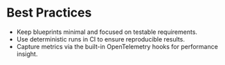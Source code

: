 # Best Practices

- Keep blueprints minimal and focused on testable requirements.
- Use deterministic runs in CI to ensure reproducible results.
- Capture metrics via the built-in OpenTelemetry hooks for performance insight.
